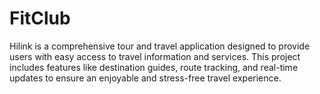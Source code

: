 # FitClub

Hilink is a comprehensive tour and travel application designed to provide users with easy access to travel information and services. This project includes features like destination guides, route tracking, and real-time updates to ensure an enjoyable and stress-free travel experience.

